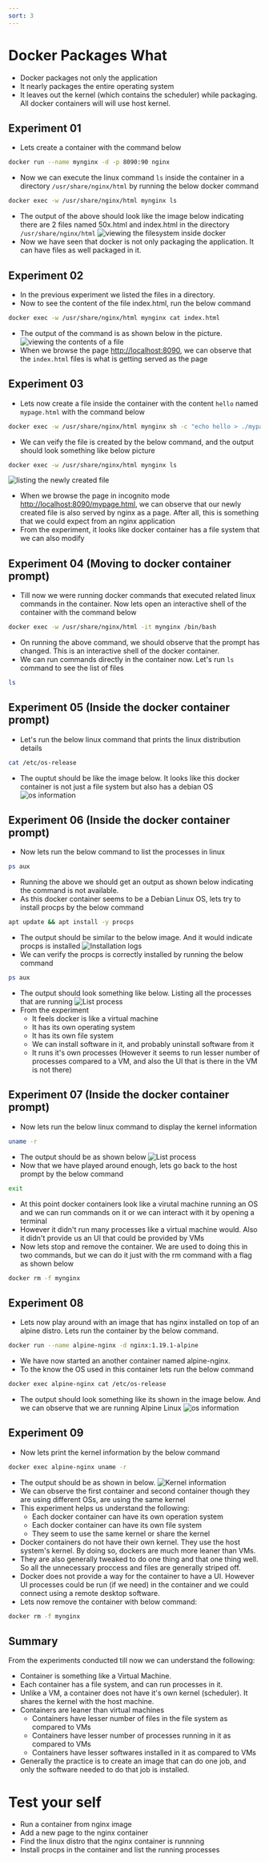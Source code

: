 ```yaml
---
sort: 3
---
```

# Docker Packages What


 * Docker packages not only the application
 * It nearly packages the entire operating system
 * It leaves out the kernel (which contains the scheduler) while packaging. All docker containers will will use host kernel. 

## Experiment 01
 * Lets create a container with the command below
```bash
docker run --name mynginx -d -p 8090:90 nginx
```
 * Now we can execute the linux command `ls` inside the container in a directory `/usr/share/nginx/html` by running the below docker command
```bash
docker exec -w /usr/share/nginx/html mynginx ls
```
 * The output of the above should look like the image below indicating there are 2 files named 50x.html and index.html in the directory `/usr/share/nginx/html`
![viewing the filesystem inside docker](/L02-E01-P01.png) 
 * Now we have seen that docker is not only packaging the application. It can have files as well packaged in it.

## Experiment 02
 * In the previous experiment we listed the files in a directory.
 * Now to see the content of the file index.html, run the below command
```bash
docker exec -w /usr/share/nginx/html mynginx cat index.html
```
 * The output of the command is as shown below in the picture.
![viewing the contents of a file](/L02-E02-P01.png) 
 * When we browse the page [http://localhost:8090](http://localhost:8090), we can observe that the `index.html` files is what is getting served as the page
 
## Experiment 03
 * Lets now create a file inside the container with the content `hello` named `mypage.html` with the command below
```bash
docker exec -w /usr/share/nginx/html mynginx sh -c "echo hello > ./mypage.html"
```
 * We can veify the file is created by the below command, and the output should look something like below picture
```bash
docker exec -w /usr/share/nginx/html mynginx ls
```
![listing the newly created file](/L02-E03-P01.png) 
 * When we browse the page in incognito mode [http://localhost:8090/mypage.html](http://localhost:8090/mypage.html), we can observe that our newly created file is also served by nginx as a page. After all, this is something that we could expect from an nginx application
 * From the experiment, it looks like docker container has a file system that we can also modify

## Experiment 04 (Moving to docker container prompt)
 * Till now we were running docker commands that executed related linux commands in the container. Now lets open an interactive shell of the container with the command below
```bash
docker exec -w /usr/share/nginx/html -it mynginx /bin/bash
```
 * On running the above command, we should observe that the prompt has changed. This is an interactive shell of the docker container.
 * We can run commands directly in the container now. Let's run `ls` command to see the list of files
```bash
ls
```
 
## Experiment 05 (Inside the docker container prompt)
 * Let's run the below linux command that prints the linux distribution details
```bash
cat /etc/os-release
```
 * The ouptut should be like the image below. It looks like this docker container is not just a file system but also has a debian OS
![os information](/L02-E05-P01.png)
 
## Experiment 06 (Inside the docker container prompt)  
 * Now lets run the below command to list the processes in linux
```bash
ps aux
```
 * Running the above we should get an output as shown below indicating the command is not available.
 * As this docker container seems to be a Debian Linux OS, lets try to install procps by the below command
```bash
apt update && apt install -y procps
```
 * The output should be similar to the below image. And it would indicate procps is installed
![Installation logs](/L02-E06-P01.png)
 * We can verify the procps is correctly installed by running the below command
```bash
ps aux
```
 * The output should look something like below. Listing all the processes that are running
![List process](/L02-E06-P02.png)
 * From the experiment 
   * It feels docker is like a virtual machine 
   * It has its own operating system
   * It has its own file system
   * We can install software in it, and probably uninstall software from it
   * It runs it's own processes (However it seems to run lesser number of processes compared to a VM, and also the UI that is there in the VM is not there)
   
## Experiment 07 (Inside the docker container prompt)
 * Now lets run the below linux command to display the kernel information
```bash
uname -r
```
 * The output should be as shown below
![List process](/L02-E07-P01.png)
 * Now that we have played around enough, lets go back to the host prompt by the below command
```bash
exit
```
 * At this point docker containers look like a virutal machine running an OS and we can run commands on it or we can interact with it by opening a terminal
 * However it didn't run many processes like a virtual machine would. Also it didn't provide us an UI that could be provided by VMs
 * Now lets stop and remove the container. We are used to doing this in two commands, but we can do it just with the rm command with a flag as shown below
```bash
docker rm -f mynginx
```
 
## Experiment 08 
 * Lets now play around with an image that has nginx installed on top of an alpine distro. Lets run the container by the below command.
```bash
docker run --name alpine-nginx -d nginx:1.19.1-alpine
```
 * We have now started an another container named alpine-nginx.
 * To the know the OS used in this container lets run the below command
```bash
docker exec alpine-nginx cat /etc/os-release
```
 * The output should look something like its shown in the image below. And we can observe that we are running Alpine Linux
![os information](/L02-E08-P01.png)
 
## Experiment 09
 * Now lets print the kernel information by the below command 
```bash
docker exec alpine-nginx uname -r
```
 * The output should be as shown in below. 
![Kernel information](/L02-E09-P01.png)
 * We can observe the first container and second container though they are using different OSs, are using the same kernel
 * This experiment helps us understand the following:
   * Each docker container can have its own operation system
   * Each docker container can have its own file system
   * They seem to use the same kernel or share the kernel
 * Docker containers do not have their own kernel. They use the host system's kernel. By doing so, dockers are much more leaner than VMs.
 * They are also generally tweaked to do one thing and that one thing well. So all the unnecessary proccess and files are generally striped off.
 * Docker does not provide a way for the container to have a UI. However UI processes could be run (if we need) in the container and we could connect using a remote desktop software.
 * Lets now remove the container with below command:
```bash
docker rm -f mynginx
```

## Summary
From the experiments conducted till now we can understand the following:
 * Container is something like a Virtual Machine.
 * Each container has a file system, and can run processes in it.
 * Unlike a VM, a container does not have it's own kernel (scheduler). It shares the kernel with the host machine.
 * Containers are leaner than virtual machines
   * Containers have lesser number of files in the file system as compared to VMs
   * Containers have lesser number of processes running in it as compared to VMs
   * Containers have lesser softwares installed in it as compared to VMs
 * Generally the practice is to create an image that can do one job, and only the software needed to do that job is installed.

# Test your self
 * Run a container from nginx image
 * Add a new page to the nginx container
 * Find the linux distro that the nginx container is runnning
 * Install procps in the container and list the running processes


 
